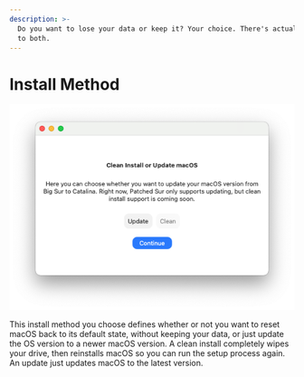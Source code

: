 ```yaml
---
description: >-
  Do you want to lose your data or keep it? Your choice. There's actually pros
  to both.
---
```


# Install Method

![](../.gitbook/assets/screen-shot-2020-10-17-at-3.32.17-pm.png)

This install method you choose defines whether or not you want to reset macOS back to its default state, without keeping your data, or just update the OS version to a newer macOS version. A clean install completely wipes your drive, then reinstalls macOS so you can run the setup process again. An update just updates macOS to the latest version.


